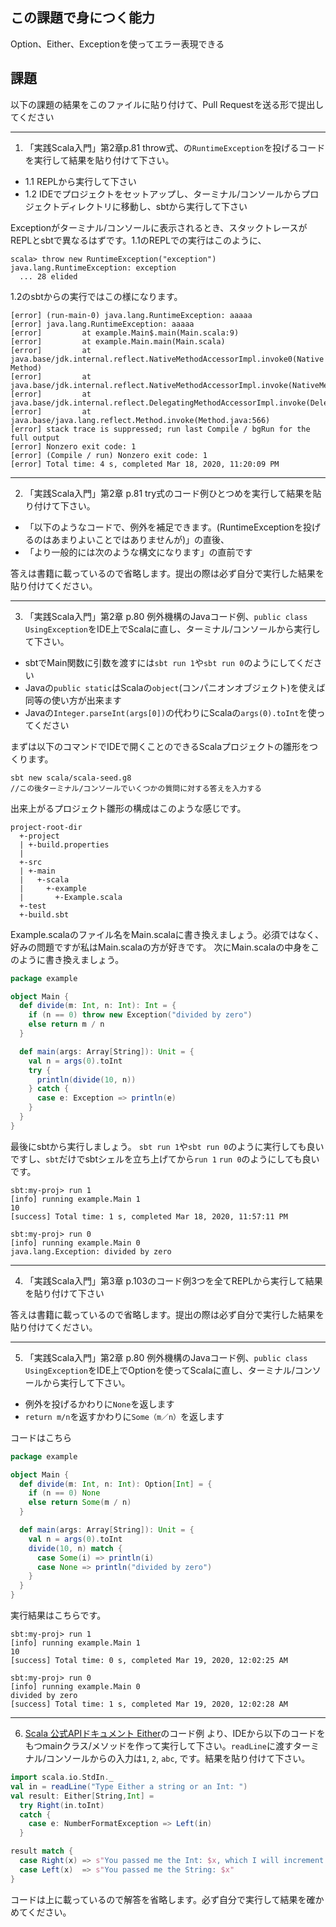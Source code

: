 ## この課題で身につく能力

Option、Either、Exceptionを使ってエラー表現できる

## 課題

以下の課題の結果をこのファイルに貼り付けて、Pull Requestを送る形で提出してください

---
1. 「実践Scala入門」第2章p.81 throw式、の`RuntimeException`を投げるコードを実行して結果を貼り付けて下さい。
  - 1.1 REPLから実行して下さい
  - 1.2 IDEでプロジェクトをセットアップし、ターミナル/コンソールからプロジェクトディレクトリに移動し、sbtから実行して下さい

Exceptionがターミナル/コンソールに表示されるとき、スタックトレースがREPLとsbtで異なるはずです。1.1のREPLでの実行はこのように、

```
scala> throw new RuntimeException("exception")
java.lang.RuntimeException: exception
  ... 28 elided
```

1.2のsbtからの実行ではこの様になります。

```
[error] (run-main-0) java.lang.RuntimeException: aaaaa
[error] java.lang.RuntimeException: aaaaa
[error]         at example.Main$.main(Main.scala:9)
[error]         at example.Main.main(Main.scala)
[error]         at java.base/jdk.internal.reflect.NativeMethodAccessorImpl.invoke0(Native Method)
[error]         at java.base/jdk.internal.reflect.NativeMethodAccessorImpl.invoke(NativeMethodAccessorImpl.java:62)
[error]         at java.base/jdk.internal.reflect.DelegatingMethodAccessorImpl.invoke(DelegatingMethodAccessorImpl.java:43)
[error]         at java.base/java.lang.reflect.Method.invoke(Method.java:566)
[error] stack trace is suppressed; run last Compile / bgRun for the full output
[error] Nonzero exit code: 1
[error] (Compile / run) Nonzero exit code: 1
[error] Total time: 4 s, completed Mar 18, 2020, 11:20:09 PM
```

---
2. 「実践Scala入門」第2章 p.81 try式のコード例ひとつめを実行して結果を貼り付けて下さい。
  - 「以下のようなコードで、例外を補足できます。(RuntimeExceptionを投げるのはあまりよいことではありませんが)」の直後、
  - 「より一般的には次のような構文になります」の直前です

答えは書籍に載っているので省略します。提出の際は必ず自分で実行した結果を貼り付けてください。

---
3. 「実践Scala入門」第2章 p.80 例外機構のJavaコード例、`public class UsingException`をIDE上でScalaに直し、ターミナル/コンソールから実行して下さい。
  - sbtでMain関数に引数を渡すには`sbt run 1`や`sbt run 0`のようにしてください
  - Javaの`public static`はScalaの`object`(コンパニオンオブジェクト)を使えば同等の使い方が出来ます
  - Javaの`Integer.parseInt(args[0])`の代わりにScalaの`args(0).toInt`を使ってください

まずは以下のコマンドでIDEで開くことのできるScalaプロジェクトの雛形をつくります。

```
sbt new scala/scala-seed.g8
//この後ターミナル/コンソールでいくつかの質問に対する答えを入力する
```

出来上がるプロジェクト雛形の構成はこのような感じです。

```
project-root-dir
  +-project
  | +-build.properties
  |
  +-src
  | +-main
  |   +-scala
  |     +-example
  |       +-Example.scala
  +-test
  +-build.sbt
```

Example.scalaのファイル名をMain.scalaに書き換えましょう。必須ではなく、好みの問題ですが私はMain.scalaの方が好きです。
次にMain.scalaの中身をこのように書き換えましょう。

```scala
package example

object Main {
  def divide(m: Int, n: Int): Int = {
    if (n == 0) throw new Exception("divided by zero")
    else return m / n
  }

  def main(args: Array[String]): Unit = {
    val n = args(0).toInt
    try {
      println(divide(10, n))
    } catch {
      case e: Exception => println(e)
    }
  }
}
```

最後にsbtから実行しましょう。
`sbt run 1`や`sbt run 0`のように実行しても良いですし、`sbt`だけでsbtシェルを立ち上げてから`run 1` `run 0`のようにしても良いです。

```
sbt:my-proj> run 1
[info] running example.Main 1
10
[success] Total time: 1 s, completed Mar 18, 2020, 11:57:11 PM

sbt:my-proj> run 0
[info] running example.Main 0
java.lang.Exception: divided by zero
```

---
4. 「実践Scala入門」第3章 p.103のコード例3つを全てREPLから実行して結果を貼り付けて下さい 

答えは書籍に載っているので省略します。提出の際は必ず自分で実行した結果を貼り付けてください。

---
5. 「実践Scala入門」第2章 p.80 例外機構のJavaコード例、`public class UsingException`をIDE上でOptionを使ってScalaに直し、ターミナル/コンソールから実行して下さい。
  - 例外を投げるかわりに`None`を返します
  - `return m/n`を返すかわりに`Some（m／n）`を返します

コードはこちら

```scala
package example

object Main {
  def divide(m: Int, n: Int): Option[Int] = {
    if (n == 0) None
    else return Some(m / n)
  }

  def main(args: Array[String]): Unit = {
    val n = args(0).toInt
    divide(10, n) match {
      case Some(i) => println(i)
      case None => println("divided by zero")
    }
  }
}
```

実行結果はこちらです。

```
sbt:my-proj> run 1
[info] running example.Main 1
10
[success] Total time: 0 s, completed Mar 19, 2020, 12:02:25 AM

sbt:my-proj> run 0
[info] running example.Main 0
divided by zero
[success] Total time: 1 s, completed Mar 19, 2020, 12:02:28 AM
```

---
6. [Scala 公式APIドキュメント Either](https://www.scala-lang.org/api/2.13.0/scala/util/Either.html)のコード例
より、IDEから以下のコードをもつmainクラス/メソッドを作って実行して下さい。`readLine`に渡すターミナル/コンソールからの入力は`1`, `2`, `abc`, です。結果を貼り付けて下さい。

```scala
import scala.io.StdIn._
val in = readLine("Type Either a string or an Int: ")
val result: Either[String,Int] =
  try Right(in.toInt)
  catch {
    case e: NumberFormatException => Left(in)
  }

result match {
  case Right(x) => s"You passed me the Int: $x, which I will increment. $x + 1 = ${x+1}"
  case Left(x)  => s"You passed me the String: $x"
}
```

コードは上に載っているので解答を省略します。必ず自分で実行して結果を確かめてください。